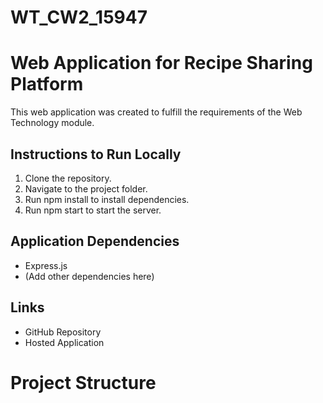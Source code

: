 # WT_CW2_15947
# Web Application for Recipe Sharing Platform

This web application was created to fulfill the requirements of the Web Technology module.

## Instructions to Run Locally

1. Clone the repository.
2. Navigate to the project folder.
3. Run npm install to install dependencies.
4. Run npm start to start the server.

## Application Dependencies

- Express.js
- (Add other dependencies here)

## Links

- GitHub Repository
- Hosted Application

# Project Structure
